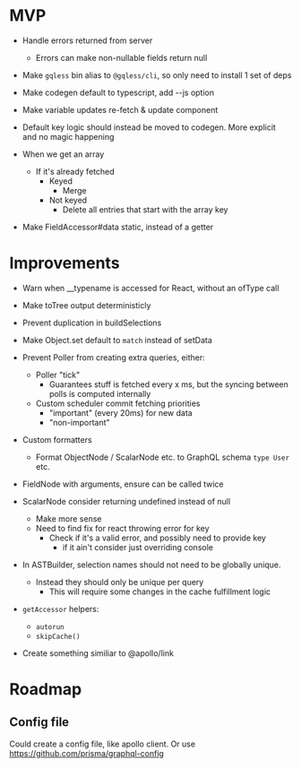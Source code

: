 # MVP

- Handle errors returned from server

  - Errors can make non-nullable fields return null

- Make `gqless` bin alias to `@gqless/cli`, so only need to install 1 set of deps
- Make codegen default to typescript, add --js option
- Make variable updates re-fetch & update component
- Default key logic should instead be moved to codegen. More explicit and no magic happening

- When we get an array

  - If it's already fetched
    - Keyed
      - Merge
    - Not keyed
      - Delete all entries that start with the array key

- Make FieldAccessor#data static, instead of a getter

# Improvements

- Warn when \_\_typename is accessed for React, without an ofType call
- Make toTree output deterministicly
- Prevent duplication in buildSelections
- Make Object.set default to `match` instead of setData

- Prevent Poller from creating extra queries, either:

  - Poller "tick"
    - Guarantees stuff is fetched every x ms, but the syncing between polls is computed internally
  - Custom scheduler commit fetching priorities
    - "important" (every 20ms) for new data
    - "non-important"

- Custom formatters

  - Format ObjectNode / ScalarNode etc. to GraphQL schema `type User` etc.

- FieldNode with arguments, ensure can be called twice
- ScalarNode consider returning undefined instead of null

  - Make more sense
  - Need to find fix for react throwing error for key
    - Check if it's a valid error, and possibly need to provide key
      - if it ain't consider just overriding console

- In ASTBuilder, selection names should not need to be globally unique.

  - Instead they should only be unique per query
    - This will require some changes in the cache fulfillment logic

- `getAccessor` helpers:

  - `autorun`
  - `skipCache()`

- Create something similiar to @apollo/link

# Roadmap

## Config file

Could create a config file, like apollo client. Or use https://github.com/prisma/graphql-config
